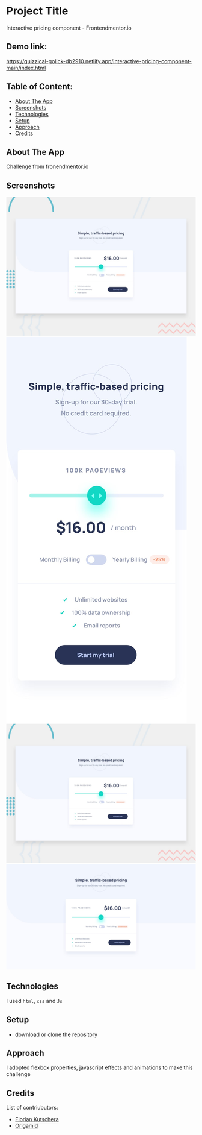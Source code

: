 # Project Title

Interactive pricing component - Frontendmentor.io

## Demo link:

https://quizzical-golick-db2910.netlify.app/interactive-pricing-component-main/index.html

## Table of Content:

- [About The App](#about-the-app)
- [Screenshots](#screenshots)
- [Technologies](#technologies)
- [Setup](#setup)
- [Approach](#approach)
- [Credits](#credits)

## About The App

Challenge from fronendmentor.io

## Screenshots

![](./design/desktop-preview.jpg)
![](./design/mobile-design.jpg)
![](./design/desktop-preview.jpg)
![](./design/desktop-design.jpg)

## Technologies

I used `html`, `css` and `Js`

## Setup

- download or clone the repository

## Approach

I adopted flexbox properties, javascript effects and animations to make this challenge

## Credits

List of contriubutors:

- [Florian Kutschera](https://medium.com/@Florian/freebie-google-material-design-shadow-helper-2a0501295a2d#.wyvbmcq10)
- [Origamid](https://www.origamid.com/projetos/css-grid-layout-guia-completo/)

